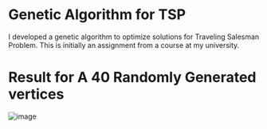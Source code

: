 # Genetic Algorithm for TSP
I developed a genetic algorithm to optimize solutions for Traveling Salesman Problem. This is initially an assignment from a course at my university.

# Result for A 40 Randomly Generated vertices
![image](https://user-images.githubusercontent.com/40011636/123500021-2bcf9f00-d665-11eb-9db3-932a0c50066e.png)

